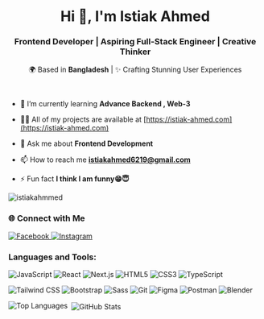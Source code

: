 <h1 align="center">Hi 👋, I'm Istiak Ahmed</h1>
<h3 align="center">Frontend Developer | Aspiring Full-Stack Engineer | Creative Thinker</h3>
<p align="center">
  🌍 Based in <strong>Bangladesh</strong> | ✨ Crafting Stunning User Experiences
</p>

</br>

- 🌱 I’m currently learning **Advance Backend , Web-3**

- 👨‍💻 All of my projects are available at [https://istiak-ahmed.com](https://istiak-ahmed.com)

- 💬 Ask me about **Frontend Development**

- 📫 How to reach me **istiakahmed6219@gmail.com**

- ⚡ Fun fact **I think I am funny😁😇**

 <p align="left"> <img src="https://komarev.com/ghpvc/?username=minal-ahmed&label=Profile%20views&color=0e75b6&style=flat" alt="istiakahmmed" /> </p>


### 🌐 Connect with Me
<p align="left">
  <a href="https://www.facebook.com/istiak.minal" target="_blank">
    <img src="https://img.shields.io/badge/Facebook-1877F2?style=for-the-badge&logo=facebook&logoColor=white" alt="Facebook" />
  </a>
  <a href="https://instagram.com/istiak.minal" target="_blank">
    <img src="https://img.shields.io/badge/Instagram-E4405F?style=for-the-badge&logo=instagram&logoColor=white" alt="Instagram" />
  </a>
</p>

<h3 align="left">Languages and Tools:</h3>

<p align="left">
  <img src="https://img.shields.io/badge/JavaScript-F7DF1E?style=for-the-badge&logo=javascript&logoColor=black" alt="JavaScript" />
  <img src="https://img.shields.io/badge/React-61DAFB?style=for-the-badge&logo=react&logoColor=black" alt="React" />
  <img src="https://img.shields.io/badge/Next.js-000000?style=for-the-badge&logo=nextdotjs&logoColor=white" alt="Next.js" />
  <img src="https://img.shields.io/badge/HTML5-E34F26?style=for-the-badge&logo=html5&logoColor=white" alt="HTML5" />
  <img src="https://img.shields.io/badge/CSS3-1572B6?style=for-the-badge&logo=css3&logoColor=white" alt="CSS3" />
  <img src="https://img.shields.io/badge/TypeScript-007ACC?style=for-the-badge&logo=typescript&logoColor=white" alt="TypeScript" />
</p>
<p align="left">
  <img src="https://img.shields.io/badge/Tailwind%20CSS-38B2AC?style=for-the-badge&logo=tailwind-css&logoColor=white" alt="Tailwind CSS" />
  <img src="https://img.shields.io/badge/Bootstrap-563D7C?style=for-the-badge&logo=bootstrap&logoColor=white" alt="Bootstrap" />
  <img src="https://img.shields.io/badge/Sass-CC6699?style=for-the-badge&logo=sass&logoColor=white" alt="Sass" />
  <img src="https://img.shields.io/badge/Git-F05032?style=for-the-badge&logo=git&logoColor=white" alt="Git" />
  <img src="https://img.shields.io/badge/Figma-F24E1E?style=for-the-badge&logo=figma&logoColor=white" alt="Figma" />
  <img src="https://img.shields.io/badge/Postman-FF6C37?style=for-the-badge&logo=postman&logoColor=white" alt="Postman" />
  <img src="https://img.shields.io/badge/Blender-F5792A?style=for-the-badge&logo=blender&logoColor=white" alt="Blender" />
</p>

<p><img align="left" src="https://github-readme-stats.vercel.app/api/top-langs?username=istiakahmeed&layout=compact&theme=transparent" alt="Top Languages" /></p>

<p>&nbsp;<img align="center" src="https://github-readme-stats.vercel.app/api?username=istiakahmeed&show_icons=true&theme=transparent" alt="GitHub Stats" /></p>
